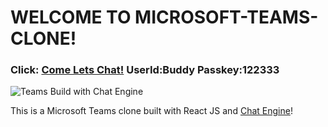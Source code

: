 #  WELCOME TO MICROSOFT-TEAMS-CLONE!


### Click: [Come Lets Chat!](https://microsoft-clone-by-dhinesh986.netlify.app/)   UserId:Buddy     Passkey:122333

![Teams Build with Chat Engine](https://i.ibb.co/vDhx8Md/Whats-App-Image-2021-01-26-at-02-01-43.jpg)


This is a Microsoft Teams clone built with React JS and [Chat Engine](https://chatengine.io)!
